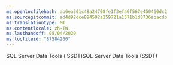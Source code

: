 ```yaml
---
ms.openlocfilehash: ab6ea301c48a24708fe1f3efa6f567e450460dc2
ms.sourcegitcommit: ad4d92dce894592a259721a1571b1d8736abacdb
ms.translationtype: MT
ms.contentlocale: zh-TW
ms.lasthandoff: 08/04/2020
ms.locfileid: "87584260"
---
```

<span data-ttu-id="1798c-101">SQL Server Data Tools \( SSDT\)</span><span class="sxs-lookup"><span data-stu-id="1798c-101">SQL Server Data Tools \(SSDT\)</span></span>
